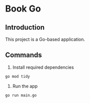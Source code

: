 # Book Go

## Introduction
This project is a Go-based application.

## Commands
1. Install required dependencies
```bash
go mod tidy
```

1. Run the app
```bash
go run main.go
```